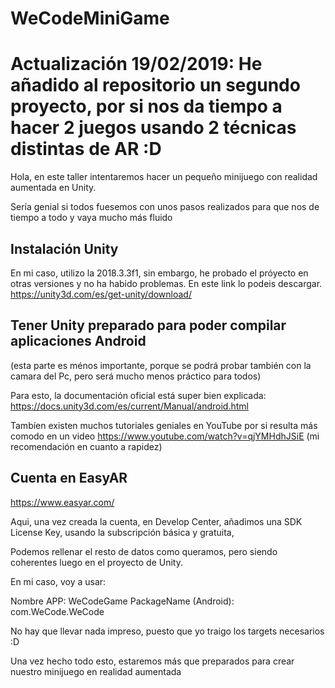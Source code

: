 # WeCodeMiniGame

# Actualización 19/02/2019:  He añadido al repositorio un segundo proyecto, por si nos da tiempo a hacer 2 juegos usando 2 técnicas distintas de AR  :D

Hola, en este taller intentaremos hacer un pequeño minijuego con realidad aumentada en Unity. 

Sería genial si todos fuesemos con unos pasos realizados para que nos de tiempo a todo y vaya mucho más fluido

## Instalación Unity

En mi caso, utilizo la 2018.3.3f1, sin embargo, he probado el próyecto en otras versiones y no ha habido problemas.
En este link lo podeis descargar.
https://unity3d.com/es/get-unity/download/



## Tener Unity preparado para poder compilar aplicaciones Android 
(esta parte es ménos importante, porque se podrá probar también con la camara del Pc, pero será mucho menos práctico para todos)

Para esto, la documentación oficial está super bien explicada:
https://docs.unity3d.com/es/current/Manual/android.html

Tambíen existen muchos tutoriales geniales en YouTube por si resulta más comodo en un video
https://www.youtube.com/watch?v=qjYMHdhJSiE  (mi recomendación en cuanto a rapidez)



## Cuenta en EasyAR 
https://www.easyar.com/

Aqui, una vez creada la cuenta,  en Develop Center, añadimos una SDK License Key, usando la subscripción básica y gratuita,

Podemos rellenar el resto de datos como queramos, pero siendo coherentes luego en el proyecto de Unity.

En mi caso, voy a usar: 

Nombre APP: WeCodeGame
PackageName (Android): com.WeCode.WeCode

No hay que llevar nada impreso, puesto que yo traigo los targets necesarios :D

Una vez hecho todo esto, estaremos más que preparados para crear nuestro minijuego en realidad aumentada
